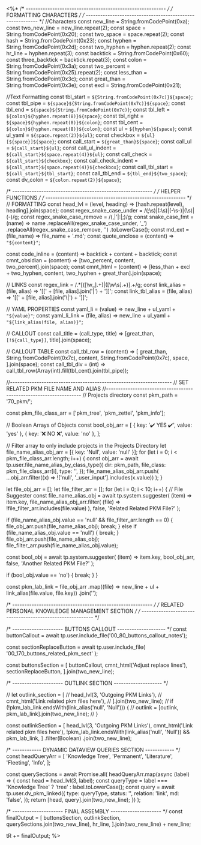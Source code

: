 <%*
/* ---------------------------------------------------------- */
/*                    FORMATTING CHARACTERS                   */
/* ---------------------------------------------------------- */
//Characters
const new_line = String.fromCodePoint(0xa);
const two_new_line = new_line.repeat(2);
const space = String.fromCodePoint(0x20);
const two_space = space.repeat(2);
const hash = String.fromCodePoint(0x23);
const hyphen = String.fromCodePoint(0x2d);
const two_hyphen = hyphen.repeat(2);
const hr_line = hyphen.repeat(3);
const backtick = String.fromCodePoint(0x60);
const three_backtick = backtick.repeat(3);
const colon = String.fromCodePoint(0x3a);
const two_percent = String.fromCodePoint(0x25).repeat(2);
const less_than = String.fromCodePoint(0x3c);
const great_than = String.fromCodePoint(0x3e);
const excl = String.fromCodePoint(0x21);

//Text Formatting
const tbl_start = `${String.fromCodePoint(0x7c)}${space}`;
const tbl_pipe = `${space}${String.fromCodePoint(0x7c)}${space}`;
const tbl_end = `${space}${String.fromCodePoint(0x7c)}`;
const tbl_left = `${colon}${hyphen.repeat(8)}${space}`;
const tbl_right = `${space}${hyphen.repeat(8)}${colon}`;
const tbl_cent = `${colon}${hyphen.repeat(8)}${colon}`;
const ul = `${hyphen}${space}`;
const ul_yaml = `${space.repeat(2)}${ul}`;
const checkbox = `${ul}[${space}]${space}`;
const call_start = `${great_than}${space}`;
const call_ul = `${call_start}${ul}`;
const call_ul_indent = `${call_start}${space.repeat(4)}${ul}`;
const call_check = `${call_start}${checkbox}`;
const call_check_indent = `${call_start}${space.repeat(4)}${checkbox}`;
const call_tbl_start = `${call_start}${tbl_start}`;
const call_tbl_end = `${tbl_end}${two_space}`;
const dv_colon = `${colon.repeat(2)}${space}`;

/* ---------------------------------------------------------- */
/*                      HELPER FUNCTIONS                      */
/* ---------------------------------------------------------- */
// FORMATTING
const head_lvl = (level, heading) => [hash.repeat(level), heading].join(space);
const regex_snake_case_under = /(;\s)|(:\s)|(\-\s\-)|(\s)|(\-)/g;
const regex_snake_case_remove = /(,|'|:|;)/g;
const snake_case_fmt = (name) =>
  name
    .replaceAll(regex_snake_case_under, '_')
    .replaceAll(regex_snake_case_remove, '')
    .toLowerCase();
const md_ext = (file_name) => file_name + '.md';
const quote_enclose = (content) => `"${content}"`;

const code_inline = (content) => backtick + content + backtick;
const cmnt_obsidian = (content) =>
  [two_percent, content, two_percent].join(space);
const cmnt_html = (content) =>
  [less_than + excl + two_hyphen, content, two_hyphen + great_than].join(space);

// LINKS
const regex_link = /.*\[([\w_].+)\|([\w\s].+)\].+/g;
const link_alias = (file, alias) => '[[' + [file, alias].join('|') + ']]';
const link_tbl_alias = (file, alias) => '[[' + [file, alias].join('\\|') + ']]';

// YAML PROPERTIES
const yaml_li = (value) => new_line + ul_yaml + `"${value}"`;
const yaml_li_link = (file, alias) =>
  new_line + ul_yaml + `"${link_alias(file, alias)}"`;

// CALLOUT
const call_title = (call_type, title) =>
  [great_than, `[!${call_type}]`, title].join(space);

// CALLOUT TABLE
const call_tbl_row = (content) =>
  [
    great_than,
    String.fromCodePoint(0x7c),
    content,
    String.fromCodePoint(0x7c),
    space,
  ].join(space);
const call_tbl_div = (int) =>
  call_tbl_row(Array(int).fill(tbl_cent).join(tbl_pipe));

//-------------------------------------------------------------------
// SET RELATED PKM FILE NAME AND ALIAS
//-------------------------------------------------------------------
// Projects directory
const pkm_path = '70_pkm/';

const pkm_file_class_arr = ['pkm_tree', 'pkm_zettel', 'pkm_info'];

// Boolean Arrays of Objects
const bool_obj_arr = [
  { key: '✔️ YES ✔️', value: 'yes' },
  { key: '❌ NO ❌', value: 'no' },
];

// Filter array to only include projects in the Projects Directory
let file_name_alias_obj_arr = [{ key: 'Null', value: 'null' }];
for (let i = 0; i < pkm_file_class_arr.length; i++) {
  const obj_arr = await tp.user.file_name_alias_by_class_type({
    dir: pkm_path,
    file_class: pkm_file_class_arr[i],
    type: '',
  });
  file_name_alias_obj_arr.push(
    ...obj_arr.filter((x) => !['null', '_user_input'].includes(x.value))
  );
}

let file_obj_arr = [];
let file_filter_arr = [];
for (let i = 0; i < 10; i++) {
  // File Suggester
  const file_name_alias_obj = await tp.system.suggester(
    (item) => item.key,
    file_name_alias_obj_arr.filter(
      (file) => !file_filter_arr.includes(file.value)
    ),
    false,
    'Related Related PKM File?'
  );

  if (file_name_alias_obj.value == 'null' && file_filter_arr.length == 0) {
    file_obj_arr.push(file_name_alias_obj);
    break;
  } else if (file_name_alias_obj.value == 'null') {
    break;
  }
  file_obj_arr.push(file_name_alias_obj);
  file_filter_arr.push(file_name_alias_obj.value);

  const bool_obj = await tp.system.suggester(
    (item) => item.key,
    bool_obj_arr,
    false,
    'Another Related PKM File?'
  );

  if (bool_obj.value == 'no') {
    break;
  }
}

const pkm_lab_link = file_obj_arr
  .map((file) => new_line + ul + link_alias(file.value, file.key))
  .join('');

/* ---------------------------------------------------------- */
/*        RELATED PERSONAL KNOWLEDGE MANAGEMENT SECTION       */
/* ---------------------------------------------------------- */

/* --------------------- BUTTONS CALLOUT -------------------- */
const buttonCallout = await tp.user.include_file('00_80_buttons_callout_notes');

const sectionReplaceButton = await tp.user.include_file(
  '00_170_buttons_related_pkm_sect'
);

const buttonsSection = [
  buttonCallout,
  cmnt_html('Adjust replace lines'),
  sectionReplaceButton,
].join(two_new_line);

/* --------------------- OUTLINK SECTION -------------------- */

// let outlink_section = [
//   head_lvl(3, 'Outgoing PKM Links'),
//   cmnt_html('Link related pkm files here'),
// ].join(two_new_line);
// if (!pkm_lab_link.endsWith(link_alias('null', 'Null'))) {
//   outlink = [outlink, pkm_lab_link].join(two_new_line);
// }

const outlinkSection = [
  head_lvl(3, 'Outgoing PKM Links'),
  cmnt_html('Link related pkm files here'),
  !pkm_lab_link.endsWith(link_alias('null', 'Null')) && pkm_lab_link,
]
  .filter(Boolean)
  .join(two_new_line);

/* ------------ DYNAMIC DATAVIEW QUERIES SECTION ------------ */
const headQueryArr = [
  'Knowledge Tree',
  'Permanent',
  'Literature',
  'Fleeting',
  'Info',
];

const querySections = await Promise.all(
  headQueryArr.map(async (label) => {
    const head = head_lvl(3, label);
    const queryType = label === 'Knowledge Tree' ? 'tree' : label.toLowerCase();
    const query = await tp.user.dv_pkm_linked({
      type: queryType,
      status: '',
      relation: 'link',
      md: 'false',
    });
    return [head, query].join(two_new_line);
  })
);

/* --------------------- FINAL ASSEMBLY --------------------- */
const finalOutput =
  [
    buttonsSection,
    outlinkSection,
    querySections.join(two_new_line),
    hr_line,
  ].join(two_new_line) + new_line;

tR += finalOutput;
%>
